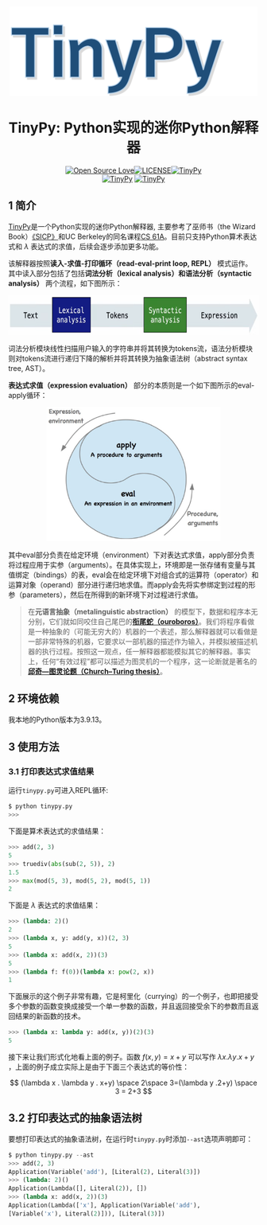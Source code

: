 <!--
 * @Descripttion: 
 * @Version: 1.0
 * @Author: ZhangHongYu
 * @Date: 2022-07-04 17:31:00
 * @LastEditors: ZhangHongYu
 * @LastEditTime: 2022-07-07 15:14:04
-->
<p align="center">
<img src="pic/logo.png" width="500" height="180">
</p>

<div align="center">

# TinyPy: Python实现的迷你Python解释器

[![Open Source Love](https://badges.frapsoft.com/os/v2/open-source.svg?v=103)](https://github.com/orion-orion/TinyPy)[![LICENSE](https://img.shields.io/github/license/orion-orion/TinyPy)](https://github.com/orion-orion/TinyPy)[![TinyPy](https://img.shields.io/github/stars/orion-orion/TinyPy?style=social)](https://github.com/orion-orion/TinyPy)
<br/>
[![TinyPy](https://img.shields.io/github/directory-file-count/orion-orion/TinyPy)](https://github.com/orion-orion/TinyPy) [![TinyPy](https://img.shields.io/github/languages/code-size/orion-orion/TinyPy)](https://github.com/orion-orion/TinyPy)
</div>

## 1 简介

[TinyPy](https://github.com/orion-orion/TinyPy)是一个Python实现的迷你Python解释器, 主要参考了巫师书（the Wizard Book）[《SICP》](https://web.mit.edu/6.001/6.037/sicp.pdf)和UC Berkeley的同名课程[CS 61A](https://inst.eecs.berkeley.edu/~cs61a/sp21/)。目前只支持Python算术表达式和 $\lambda$ 表达式的求值，后续会逐步添加更多功能。 

该解释器按照**读入-求值-打印循环（read-eval-print loop, REPL）** 模式运作。其中读入部分包括了包括**词法分析（lexical analysis）**和**语法分析（syntactic analysis）** 两个流程，如下图所示：

<p align="center">
<img src="pic/interpret_procedure.png" width="600" height="80">
</p>

词法分析模块线性扫描用户输入的字符串并将其转换为tokens流，语法分析模块则对tokens流进行递归下降的解析并将其转换为抽象语法树（abstract syntax tree, AST）。

**表达式求值（expression evaluation）** 部分的本质则是一个如下图所示的eval-apply循环：

<p align="center">
<img src="pic/eval_apply_loop.png" width="350" height="270">
</p>

其中eval部分负责在给定环境（environment）下对表达式求值，apply部分负责将过程应用于实参（arguments）。在具体实现上，环境即是一张存储有变量与其值绑定（bindings）的表，eval会在给定环境下对组合式的运算符（operator）和运算对象（operand）部分进行递归地求值。而apply会先将实参绑定到过程的形参（parameters），然后在所得到的新环境下对过程进行求值。

>在**元语言抽象（metalinguistic abstraction）** 的模型下，数据和程序本无分别，它们就如同咬住自己尾巴的[**衔尾蛇（ouroboros）**](https://en.wikipedia.org/wiki/Ouroboros)。我们将程序看做是一种抽象的（可能无穷大的）机器的一个表述，那么解释器就可以看做是一部非常特殊的机器，它要求以一部机器的描述作为输入，并模拟被描述机器的执行过程。按照这一观点，任一解释器都能模拟其它的解释器。事实上，任何“有效过程”都可以描述为图灵机的一个程序，这一论断就是著名的[**邱奇—图灵论题（Church–Turing thesis）**](https://en.wikipedia.org/wiki/Church%E2%80%93Turing_thesis)。

## 2 环境依赖

我本地的Python版本为3.9.13。

## 3 使用方法

### 3.1 打印表达式求值结果

运行`tinypy.py`可进入REPL循环:

```bash
$ python tinypy.py
>>> 
```

下面是算术表达式的求值结果：

```python
>>> add(2, 3)
5
>>> truediv(abs(sub(2, 5)), 2)
1.5
>>> max(mod(5, 3), mod(5, 2), mod(5, 1))
2
```

下面是 $\lambda$ 表达式的求值结果：

```python
>>> (lambda: 2)()
2
>>> (lambda x, y: add(y, x))(2, 3)
5
>>> (lambda x: add(x, 2))(3)
5
>>> (lambda f: f(0))(lambda x: pow(2, x))
1
```

下面展示的这个例子非常有趣，它是柯里化（currying）的一个例子，也即把接受多个参数的函数变换成接受一个单一参数的函数，并且返回接受余下的参数而且返回结果的新函数的技术。

```python
>>> (lambda x: lambda y: add(x, y))(2)(3)
5
```

接下来让我们形式化地看上面的例子。函数 $f(x, y)= x + y$ 可以写作 $\lambda x.\lambda y. x + y$ ，上面的例子成立实际上是由于下面三个表达式的等价性：

$$
(\lambda x . \lambda y . x+y) \space 2\space 3=(\lambda y .2+y) \space 3 = 2+3
$$

## 3.2 打印表达式的抽象语法树

要想打印表达式的抽象语法树，在运行时`tinypy.py`时添加`--ast`选项声明即可：

```python
$ python tinypy.py --ast
>>> add(2, 3)
Application(Variable('add'), [Literal(2), Literal(3)])
>>> (lambda: 2)()
Application(Lambda([], Literal(2)), [])
>>> (lambda x: add(x, 2))(3)
Application(Lambda(['x'], Application(Variable('add'),
[Variable('x'), Literal(2)])), [Literal(3)])
```
